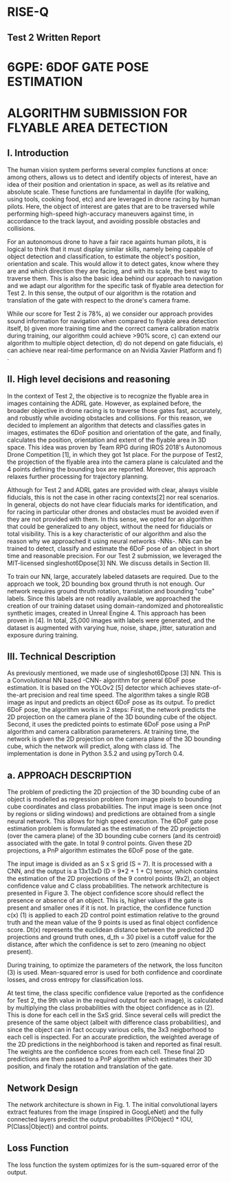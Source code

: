 # RISE-Q
## Test 2 Written Report

# 6GPE: 6DOF GATE POSE ESTIMATION
# ALGORITHM SUBMISSION FOR FLYABLE AREA DETECTION

## I. Introduction

The human vision system  performs several complex functions at once:  among others, allows us to detect and identify objects of interest, have an idea of their position and orientation in space, as well as its relative and absolute scale. These functions are fundamental in daylife (for walking, using tools, cooking food, etc) and are leveraged in drone racing by human pilots. Here, the object of interest are gates that are to be traversed while performing high-speed high-accuracy maneuvers against time, in accordance to the track layout, and avoiding possible obstacles and collisions. 

For an autonomous drone to have a fair race againts human pilots, it is logical to think that it must display similar skills, namely being capable of object detection and classification, to estimate the object's position, orientation and scale. This would allow it to detect gates, know where they are and which direction they are facing, and with its scale, the best way to traverse them.  This is also the basic idea behind our approach to navigation and we adapt our algorithm for the specific task of flyable area detection for Test 2. In this sense, the output of our algorithm is the rotation and translation of the gate with respect to the drone's camera frame.

While our score for Test 2 is 78%, a) we consider our approach  provides sound information for navigation when compared to flyable area detection itself, b) given more training time and the correct camera calibration matrix during training, our algorithm could achieve >90% score, c) can extend our algorithm to multiple object detection, d) do not depend on gate fiducials, e) can achieve near real-time performance on an Nvidia Xavier Platform and f) . 

## II. High level decisions and reasoning
In the context of Test 2, the objective is to recognize the flyable area in images containing the ADRL gate. However, as explained before, the broader objective in drone racing is to traverse those gates fast, accurately, and robustly while avoiding obstacles and collisions. For this reason, we decided to implement an algorithm that detects and classifies gates in images, estimates the 6DoF position and orientation of the gate, and finally, calculates the position, orientation and extent of the flyable area in 3D space. This idea was proven by Team RPG during  IROS 2018's Autonomous Drone Competition [1], in which they got 1st place. For the purpose of Test2, the projection of the flyable area into the camera plane is calculated and the 4 points defining the bounding box are reported. Moreover, this approach relaxes further processing for trajectory planning. 

Although for Test 2 and ADRL gates are provided with clear, always visible fiducials, this is not the case in other racing contexts[2] nor real scenarios.  In general, objects do not have clear fiducials marks for identification, and for racing in particular other drones and obstacles must be avoided even if they are not provided with them. In this sense, we opted for an algorithm that could be generalized to any object, without the need for fiducials or total visibility. This is a key characteristic of our algorithm and also the reason why we approached it using neural networks -NNs-. NNs can be trained to detect, classify and estimate the 6DoF pose of an object in short time and reasonable precision. For our Test 2 submission, we leveraged the MIT-licensed singleshot6Dpose[3] NN. We discuss details in Section III.

To train our NN, large, accurately labeled datasets are required. Due to the approach we took, 2D bounding box ground thruth is not enough. Our network requires ground thruth rotation, translation and bounding "cube" labels. Since this labels are not readily available, we approached the creation of our training dataset using domain-randomized and photorealistic synthetic images, created in Unreal Engine 4. This approach has been proven in [4]. In total, 25,000 images with labels were generated, and the dataset is augmented with varying hue, noise, shape, jitter, saturation and exposure during training.



## III. Technical Description

As previously mentioned, we made use of  singleshot6Dpose [3] NN. This is a Convolutional NN based -CNN- algorithm for general 6DoF pose estimation. It is based on the YOLOv2 [5] detector which achieves state-of-the-art precision and real time speed. The algorithm takes a single RGB image as input and predicts an object 6DoF pose as its output. To predict 6DoF pose, the algorithm works in 2 steps: First, the network predicts the 2D projection on the camera plane of the 3D bounding cube of the object. Second, it uses the predicted points to estimate 6DoF pose using a PnP algorithm and camera calibration parameterers. At training time, the network is given the 2D projection on the camera plane of the 3D bounding cube, which the network will predict, along with class id. The implementation is done in Python 3.5.2 and using pyTorch 0.4. 


## a. APPROACH DESCRIPTION

The problem of predicting the 2D projection of the 3D bounding cube of an object is modelled as regression problem from image pixels to bounding cube coordinates and class probabilities. The input image is seen once (not by regions or sliding windows) and predictions are obtained from a single neural network. This allows for high speed execution. The 6DoF gate pose estimation problem is formulated as the estimation of the 2D projection (over the camera plane) of the 3D bounding cube corners (and its centroid) associated with the gate. In total 9 control points. Given these 2D projections, a PnP algorithm estimates the 6DoF pose of the gate.

The input image is divided as an S x S grid (S = 7). It is processed with a CNN, and the output is a 13x13xD (D = 9*2 + 1 + C) tensor, which contains the estimation of the 2D projections of the 9 control points (9x2), an object confidence value and C class probabilities. The network architecture is presented in Figure 3. The object confidence score should reflect the presence or absence of an object. This is, higher values if the gate is present and smaller ones if it is not. In practice, the confidence function c(x) (1) is applied to each 2D control point estimation relative to the ground truth and the mean value of the 9 points is used as final object confidence score. Dt(x) represents the euclidean distance between the predicted 2D projections and ground truth ones, d_th = 30 pixel is a cutoff value for the distance, after which the confidence is set to zero (meaning no object present).

During training, to optimize the parameters of the network, the loss funciton (3) is used. Mean-squared error is used for both confidence and coordinate losses, and cross entropy for classification loss.


At test time, the class specific confidence value (reported as the confidence for Test 2, the 9th value in the required output for each image), is calculated by multiplying the class probabilities with the object confidence as in (2). This is done for each cell in the SxS grid. Since several cells will predict the presence of the same object (albeit with difference class probabilities), and since the object can in fact occupy various cells, the 3x3 neigborhood to each cell is inspected. For an accurate prediction, the weighted average of the 2D predictions in the neighborhood is taken and reported as final result. The weights are the confidence scores from each cell. These final 2D predictions are then passed to a PnP algorithm which estimates their 3D position, and finaly the rotation and translation of the gate.

## Network Design

The network architecture is shown in Fig. 1. The initial convolutional layers extract features from the image (inspired in GoogLeNet) and the fully connected layers predict the output probabilites (P(Object) * IOU, P(Class|Object)) and control points. 

## Loss Function

The loss function the system optimizes for is the sum-squared error of the output.  

